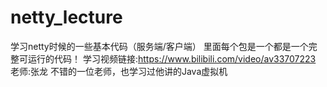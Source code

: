 # netty_lecture
学习netty时候的一些基本代码（服务端/客户端）
里面每个包是一个都是一个完整可运行的代码！
学习视频链接:https://www.bilibili.com/video/av33707223
老师:张龙
不错的一位老师，也学习过他讲的Java虚拟机
